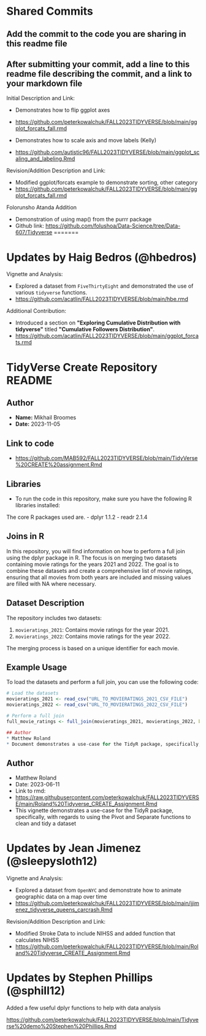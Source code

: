 # Shared Commits
## Add the commit to the code you are sharing in this readme file
## After submitting your commit, add a line to this readme file describing the commit, and a link to your markdown file

Initial Description and Link: 
* Demonstrates how to flip ggplot axes
* https://github.com/peterkowalchuk/FALL2023TIDYVERSE/blob/main/ggplot_forcats_fall.rmd


* Demonstrates how to scale axis and move labels (Kelly)
* https://github.com/autistic96/FALL2023TIDYVERSE/blob/main/ggplot_scaling_and_labeling.Rmd


  
Revision/Addition Description and Link:
* Modified ggplot/forcats example to demonstrate sorting, other category
* https://github.com/peterkowalchuk/FALL2023TIDYVERSE/blob/main/ggplot_forcats_fall.rmd


Folorunsho Atanda Addition
* Demonstration of using map() from the purrr package
* Github link: https://github.com/folushoa/Data-Science/tree/Data-607/Tidyverse
=======

# Updates by Haig Bedros (@hbedros)

Vignette and Analysis:  
* Explored a dataset from `FiveThirtyEight` and demonstrated the use of various `tidyverse` functions.  
* https://github.com/acatlin/FALL2023TIDYVERSE/blob/main/hbe.rmd  

Additional Contribution:  
* Introduced a section on **"Exploring Cumulative Distribution with tidyverse"** titled **"Cumulative Followers Distribution"**.  
* https://github.com/acatlin/FALL2023TIDYVERSE/blob/main/ggplot_forcats.rmd

# TidyVerse Create Repository README

## Author
- **Name:** Mikhail Broomes
- **Date:** 2023-11-05

## Link to code 
- https://github.com/MAB592/FALL2023TIDYVERSE/blob/main/TidyVerse%20CREATE%20assignment.Rmd

## Libraries
- To run the code in this repository, make sure you have the following R libraries installed:

 The core R packages used are.
    - dplyr 1.1.2
    - readr 2.1.4
  

## Joins in R
In this repository, you will find information on how to perform a full join using the dplyr package in R. The focus is on merging two datasets containing movie ratings for the years 2021 and 2022. The goal is to combine these datasets and create a comprehensive list of movie ratings, ensuring that all movies from both years are included and missing values are filled with NA where necessary.

## Dataset Description

The repository includes two datasets:

1. `movieratings_2021`: Contains movie ratings for the year 2021.
2. `movieratings_2022`: Contains movie ratings for the year 2022.

The merging process is based on a unique identifier for each movie.

## Example Usage
To load the datasets and perform a full join, you can use the following code:

```R
# Load the datasets
movieratings_2021 <- read_csv("URL_TO_MOVIERATINGS_2021_CSV_FILE")
movieratings_2022 <- read_csv("URL_TO_MOVIERATINGS_2022_CSV_FILE")

# Perform a full join
full_movie_ratings <- full_join(movieratings_2021, movieratings_2022, by = "Film")

## Author
* Matthew Roland
* Document demonstrates a use-case for the TidyR package, specifically, with regards to its pivot functions and searate function

```

## Author
* Matthew Roland
* Date: 2023-06-11
* Link to rmd:
*  https://raw.githubusercontent.com/peterkowalchuk/FALL2023TIDYVERSE/main/Roland%20Tidyverse_CREATE_Assignment.Rmd
* This vignette demonstrates a use-case for the TidyR package, specifically, with regards to using the Pivot and Separate functions to clean and tidy a dataset

# Updates by Jean Jimenez (@sleepysloth12)

Vignette and Analysis:  
* Explored a dataset from `OpenNYC` and demonstrate how to animate geographic data on a map over time
* https://github.com/peterkowalchuk/FALL2023TIDYVERSE/blob/main/jjimenez_tidyverse_queens_carcrash.Rmd

Revision/Addition Description and Link:
* Modified Stroke Data to include NIHSS and added function that calculates NIHSS
* https://github.com/peterkowalchuk/FALL2023TIDYVERSE/blob/main/Roland%20Tidyverse_CREATE_Assignment.Rmd


# Updates by Stephen Phillips (@sphill12)
Added a few useful dplyr functions to help with data analysis

https://github.com/peterkowalchuk/FALL2023TIDYVERSE/blob/main/Tidyverse%20demo%20Stephen%20Phillips.Rmd

